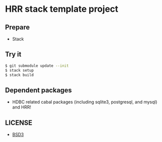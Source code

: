 HRR stack template project
===

## Prepare

* Stack

## Try it

```bash
$ git submodule update --init
$ stack setup
$ stack build
```

## Dependent packages

* HDBC related cabal packages (including sqlite3, postgresql, and mysql) and HRR!

## LICENSE

* [BSD3](LICENSE)
